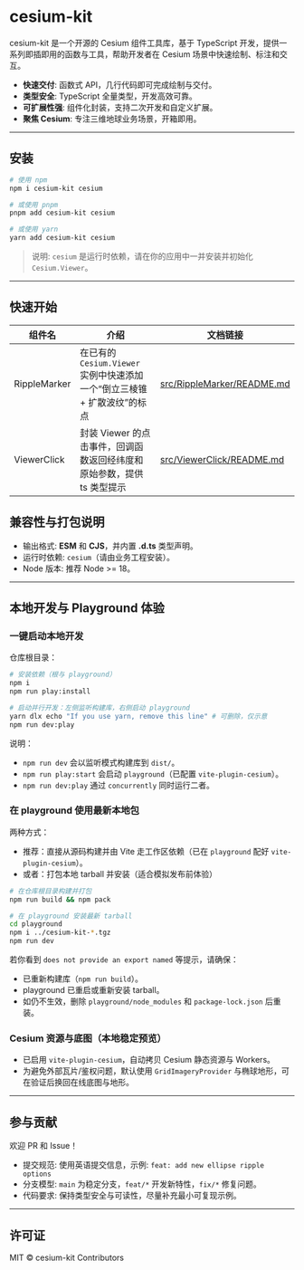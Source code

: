 # cesium-kit

cesium-kit 是一个开源的 Cesium 组件工具库，基于 TypeScript 开发，提供一系列即插即用的函数与工具，帮助开发者在 Cesium 场景中快速绘制、标注和交互。

- **快速交付**: 函数式 API，几行代码即可完成绘制与交付。
- **类型安全**: TypeScript 全量类型，开发高效可靠。
- **可扩展性强**: 组件化封装，支持二次开发和自定义扩展。
- **聚焦 Cesium**: 专注三维地球业务场景，开箱即用。

---

## 安装

```bash
# 使用 npm
npm i cesium-kit cesium

# 或使用 pnpm
pnpm add cesium-kit cesium

# 或使用 yarn
yarn add cesium-kit cesium
```

> 说明: `cesium` 是运行时依赖，请在你的应用中一并安装并初始化 `Cesium.Viewer`。

---

## 快速开始

| 组件名       | 介绍                                                                     | 文档链接                                                 |
| ------------ | ------------------------------------------------------------------------ | -------------------------------------------------------- |
| RippleMarker | 在已有的 `Cesium.Viewer` 实例中快速添加一个“倒立三棱锥 + 扩散波纹”的标点 | [src/RippleMarker/README.md](src/RippleMarker/README.md) |
| ViewerClick  | 封装 Viewer 的点击事件，回调函数返回经纬度和原始参数，提供 ts 类型提示   | [src/ViewerClick/README.md](src/ViewerClick/README.md)   |

## 兼容性与打包说明

- 输出格式: **ESM** 和 **CJS**，并内置 **.d.ts** 类型声明。
- 运行时依赖: `cesium`（请由业务工程安装）。
- Node 版本: 推荐 Node >= 18。

---

## 本地开发与 Playground 体验

### 一键启动本地开发

仓库根目录：

```bash
# 安装依赖（根与 playground）
npm i
npm run play:install

# 启动并行开发：左侧监听构建库，右侧启动 playground
yarn dlx echo "If you use yarn, remove this line" # 可删除，仅示意
npm run dev:play
```

说明：

- `npm run dev` 会以监听模式构建库到 `dist/`。
- `npm run play:start` 会启动 `playground`（已配置 `vite-plugin-cesium`）。
- `npm run dev:play` 通过 `concurrently` 同时运行二者。

### 在 playground 使用最新本地包

两种方式：

- 推荐：直接从源码构建并由 Vite 走工作区依赖（已在 `playground` 配好 `vite-plugin-cesium`）。
- 或者：打包本地 tarball 并安装（适合模拟发布前体验）

```bash
# 在仓库根目录构建并打包
npm run build && npm pack

# 在 playground 安装最新 tarball
cd playground
npm i ../cesium-kit-*.tgz
npm run dev
```

若你看到 `does not provide an export named` 等提示，请确保：

- 已重新构建库（`npm run build`）。
- playground 已重启或重新安装 tarball。
- 如仍不生效，删除 `playground/node_modules` 和 `package-lock.json` 后重装。

### Cesium 资源与底图（本地稳定预览）

- 已启用 `vite-plugin-cesium`，自动拷贝 Cesium 静态资源与 Workers。
- 为避免外部瓦片/鉴权问题，默认使用 `GridImageryProvider` 与椭球地形，可在验证后换回在线底图与地形。

---

## 参与贡献

欢迎 PR 和 Issue！

- 提交规范: 使用英语提交信息，示例: `feat: add new ellipse ripple options`
- 分支模型: `main` 为稳定分支，`feat/*` 开发新特性，`fix/*` 修复问题。
- 代码要求: 保持类型安全与可读性，尽量补充最小可复现示例。

---

## 许可证

MIT © cesium-kit Contributors
